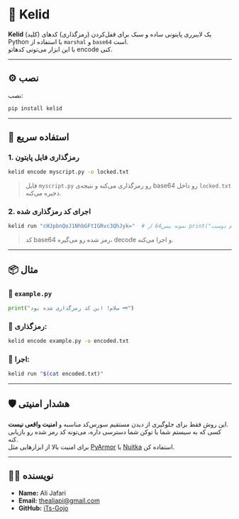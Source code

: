 # 🔐 Kelid

**Kelid** (کلید) یک لایبرری پایتونی ساده و سبک برای قفل‌کردن (رمزگذاری) کدهای Python با استفاده از `marshal` و `base64` است.  
با این ابزار می‌تونی کد‌هاتو encode کنی.

---

## ⚙️ نصب

نصب:

```bash
pip install kelid
```

---

## 🚀 استفاده سریع

### 1. رمزگذاری فایل پایتون

```bash
kelid encode myscript.py -o locked.txt
```

> فایل `myscript.py` رو رمزگذاری می‌کنه و نتیجه‌ی base64 رو داخل `locked.txt` ذخیره می‌کنه.

### 2. اجرای کد رمزگذاری شده

```bash
kelid run "cHJpbnQoJ1NhbGFtIGRvc3QhJyk="  # نمونه بیس64 از print("سلام دوست!")
```

> کد base64 رمز شده رو می‌گیره، decode و اجرا می‌کنه.

---

## 📦 مثال

### 📄 `example.py`

```python
print("سلام! این کد رمزگذاری شده بود 🗝️")
```

### 🔐 رمزگذاری:

```bash
kelid encode example.py -o encoded.txt
```

### 🚀 اجرا:

```bash
kelid run "$(cat encoded.txt)"
```

---

## 🛡️ هشدار امنیتی

این روش فقط برای جلوگیری از دیدن مستقیم سورس‌کد مناسبه و **امنیت واقعی نیست**.  
کسی که به سیستم شما یا توکن شما دسترسی داره، می‌تونه کد رمز شده رو بازیابی کنه.  
برای امنیت بالا از ابزارهایی مثل [PyArmor](https://github.com/dashingsoft/pyarmor) یا [Nuitka](https://nuitka.net/) استفاده کن.

---

## 🧑‍💻 نویسنده

- **Name:** Ali Jafari  
- **Email:** thealiapi@gmail.com
- **GitHub:** [iTs-Gojo](https://github.com/iTs-GoJo)
